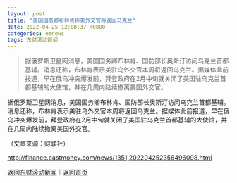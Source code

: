 ```yaml
---
layout: post
title: "美国国务卿布林肯称美外交官将返回乌克兰"
date: 2022-04-25 12:08:37 +0800
categories: emnews
tags: 东财滚动新闻
---
```

> 据俄罗斯卫星网消息，美国国务卿布林肯、国防部长奥斯汀访问乌克兰首都基辅。消息还称，布林肯表示美驻乌外交官本周将返回乌克兰。据媒体此前报道，早在俄乌冲突爆发前，拜登政府在2月中旬就关闭了美国驻乌克兰首都基辅的大使馆，并在几周内陆续撤离美国外交官。

<p>据俄罗斯卫星网消息，美国国务卿布林肯、国防部长奥斯汀访问乌克兰首都基辅。消息还称，布林肯表示美驻乌外交官本周将返回乌克兰。据媒体此前报道，早在俄乌冲突爆发前，拜登政府在2月中旬就关闭了美国驻乌克兰首都基辅的大使馆，并在几周内陆续撤离美国外交官。</p><p class="em_media">（文章来源：财联社）</p>

<http://finance.eastmoney.com/news/1351,202204252356496098.html>

[返回东财滚动新闻](//finews.withounder.com/emnews/)｜[返回首页](//finews.withounder.com/)